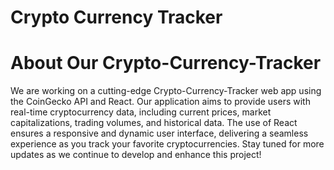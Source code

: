 # Crypto Currency Tracker

<h1>About Our Crypto-Currency-Tracker</h1>

We are working on a cutting-edge Crypto-Currency-Tracker web app using the CoinGecko API and React. Our application aims to provide users with real-time cryptocurrency data, including current prices, market capitalizations, trading volumes, and historical data. The use of React ensures a responsive and dynamic user interface, delivering a seamless experience as you track your favorite cryptocurrencies. Stay tuned for more updates as we continue to develop and enhance this project!
